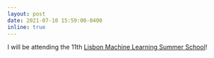 ```yaml
---
layout: post
date: 2021-07-10 15:59:00-0400
inline: true
---
```


I will be attending the 11th [Lisbon Machine Learning Summer School](http://lxmls.it.pt/2021/)!
